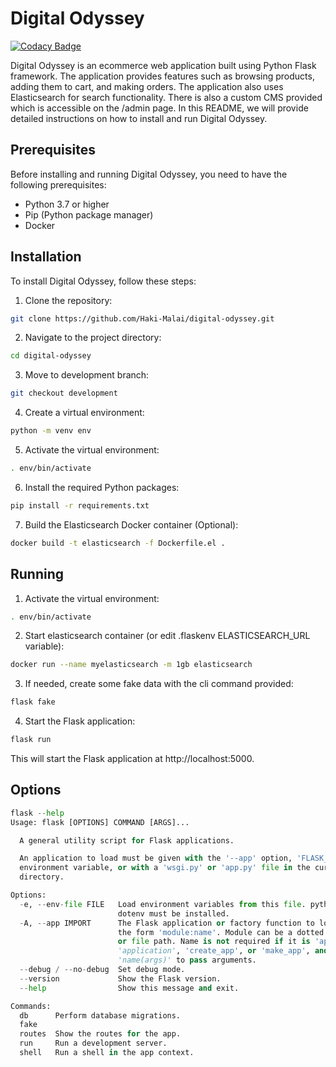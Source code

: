 # Digital Odyssey

[![Codacy Badge](https://app.codacy.com/project/badge/Grade/d1a324ba3048458ca9b6270b6de5929e)](https://app.codacy.com/gh/Haki-Malai/digital-odyssey/dashboard?utm_source=gh&utm_medium=referral&utm_content=&utm_campaign=Badge_grade)

Digital Odyssey is an ecommerce web application built using Python Flask framework. The application provides features such as browsing products, adding them to cart, and making orders. The application also uses Elasticsearch for search functionality. There is also a custom CMS provided which is accessible on the /admin page. In this README, we will provide detailed instructions on how to install and run Digital Odyssey. 

## Prerequisites
Before installing and running Digital Odyssey, you need to have the following prerequisites:
  - Python 3.7 or higher
  - Pip (Python package manager)
  - Docker
 
## Installation
To install Digital Odyssey, follow these steps:
  1. Clone the repository:
```bash
git clone https://github.com/Haki-Malai/digital-odyssey.git
```
  2. Navigate to the project directory:
```bash
cd digital-odyssey
```
  3. Move to development branch:
```bash
git checkout development
```
  4. Create a virtual environment:
```bash
python -m venv env
```
  5. Activate the virtual environment:
```bash
. env/bin/activate
```
  6. Install the required Python packages:
```bash
pip install -r requirements.txt
```
  7. Build the Elasticsearch Docker container (Optional):
```bash
docker build -t elasticsearch -f Dockerfile.el .
```
## Running
  1. Activate the virtual environment:
```bash
. env/bin/activate
```
  2. Start elasticsearch container (or edit .flaskenv ELASTICSEARCH_URL variable):
```bash
docker run --name myelasticsearch -m 1gb elasticsearch
```
  3. If needed, create some fake data with the cli command provided:
```bash
flask fake
```
  4. Start the Flask application:
```bash
flask run
```
This will start the Flask application at http://localhost:5000.
 
## Options
```python
flask --help
Usage: flask [OPTIONS] COMMAND [ARGS]...

  A general utility script for Flask applications.

  An application to load must be given with the '--app' option, 'FLASK_APP'
  environment variable, or with a 'wsgi.py' or 'app.py' file in the current
  directory.

Options:
  -e, --env-file FILE   Load environment variables from this file. python-
                        dotenv must be installed.
  -A, --app IMPORT      The Flask application or factory function to load, in
                        the form 'module:name'. Module can be a dotted import
                        or file path. Name is not required if it is 'app',
                        'application', 'create_app', or 'make_app', and can be
                        'name(args)' to pass arguments.
  --debug / --no-debug  Set debug mode.
  --version             Show the Flask version.
  --help                Show this message and exit.

Commands:
  db      Perform database migrations.
  fake
  routes  Show the routes for the app.
  run     Run a development server.
  shell   Run a shell in the app context.

```

